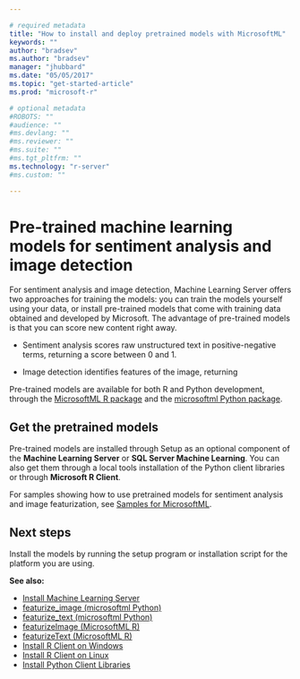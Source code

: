 ```yaml
---

# required metadata
title: "How to install and deploy pretrained models with MicrosoftML"
keywords: ""
author: "bradsev"
ms.author: "bradsev"
manager: "jhubbard"
ms.date: "05/05/2017"
ms.topic: "get-started-article"
ms.prod: "microsoft-r"

# optional metadata
#ROBOTS: ""
#audience: ""
#ms.devlang: ""
#ms.reviewer: ""
#ms.suite: ""
#ms.tgt_pltfrm: ""
ms.technology: "r-server"
#ms.custom: ""

---
```


# Pre-trained machine learning models for sentiment analysis and image detection

For sentiment analysis and image detection, Machine Learning Server offers two approaches for training the models: you can train the models yourself using your data, or install pre-trained models that come with training data obtained and developed by Microsoft. The advantage of pre-trained models is that you can score new content right away. 

+ Sentiment analysis scores raw unstructured text in positive-negative terms, returning a score between 0 and 1.

+ Image detection identifies features of the image, returning

Pre-trained models are available for both R and Python development, through the [MicrosoftML R package](../r-reference/microsoftml/microsoftml-package.md) and the [microsoftml Python package](../python-reference/microsoftml/microsoftml-package.md). 

## Get the pretrained models

Pre-trained models are installed through Setup as an optional component of the **Machine Learning Server** or **SQL Server Machine Learning**. You can also get them through a local tools installation of the Python client libraries or through **Microsoft R Client**. 

For samples showing how to use pretrained models for sentiment analysis and image featurization, see [Samples for MicrosoftML](../r/sample-microsoftml.md).

## Next steps

Install the models by running the setup program or installation script for the platform you are using. 

**See also:**

+ [Install Machine Learning Server](r-server-install.md)
+ [featurize_image (microsoftml Python)](../python-reference/microsoftml/featurize-image.md)
+ [featurize_text (microsoftml Python)](../python-reference/microsoftml/featurize-text.md)
+ [featurizeImage (MicrosoftML R)](../r-reference/microsoftml/featurizeimage.md)
+ [featurizeText (MicrosoftML R)](../r-reference/microsoftml/featurizetext.md)
+ [Install R Client on Windows](../r-client/install-on-windows.md)
+ [Install R Client on Linux](../r-client/install-on-linux.md)
+ [Install Python Client Libraries](python-libraries-interpreter.md)